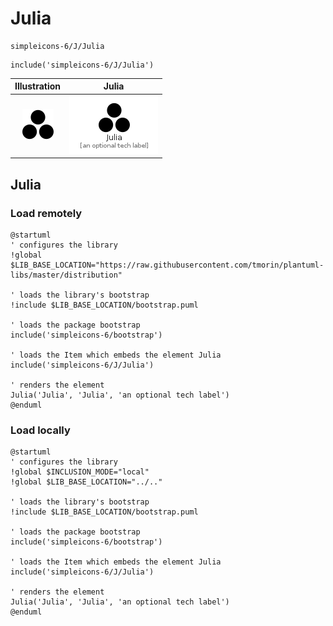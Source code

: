 # Julia


```text
simpleicons-6/J/Julia
```

```text
include('simpleicons-6/J/Julia')
```



| Illustration | Julia |
| :---: | :---: |
| ![illustration for Illustration](../../simpleicons-6/J/Julia.png) | ![illustration for Julia](../../simpleicons-6/J/Julia.Local.png) |




## Julia

### Load remotely
```plantuml
@startuml
' configures the library
!global $LIB_BASE_LOCATION="https://raw.githubusercontent.com/tmorin/plantuml-libs/master/distribution"

' loads the library's bootstrap
!include $LIB_BASE_LOCATION/bootstrap.puml

' loads the package bootstrap
include('simpleicons-6/bootstrap')

' loads the Item which embeds the element Julia
include('simpleicons-6/J/Julia')

' renders the element
Julia('Julia', 'Julia', 'an optional tech label')
@enduml
```

### Load locally
```plantuml
@startuml
' configures the library
!global $INCLUSION_MODE="local"
!global $LIB_BASE_LOCATION="../.."

' loads the library's bootstrap
!include $LIB_BASE_LOCATION/bootstrap.puml

' loads the package bootstrap
include('simpleicons-6/bootstrap')

' loads the Item which embeds the element Julia
include('simpleicons-6/J/Julia')

' renders the element
Julia('Julia', 'Julia', 'an optional tech label')
@enduml
```

